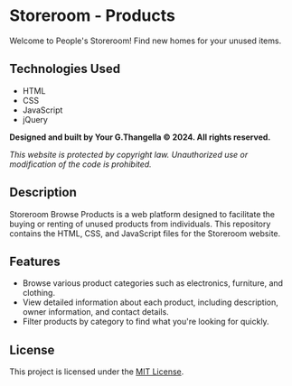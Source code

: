 # Storeroom - Products

Welcome to People's Storeroom! Find new homes for your unused items.

## Technologies Used

- HTML
- CSS
- JavaScript
- jQuery

**Designed and built by Your G.Thangella © 2024. All rights reserved.**

*This website is protected by copyright law. Unauthorized use or modification of the code is prohibited.*

## Description

Storeroom Browse Products is a web platform designed to facilitate the buying or renting of unused products from individuals. This repository contains the HTML, CSS, and JavaScript files for the Storeroom website.

## Features

- Browse various product categories such as electronics, furniture, and clothing.
- View detailed information about each product, including description, owner information, and contact details.
- Filter products by category to find what you're looking for quickly.


## License
This project is licensed under the [MIT License](https://opensource.org/licenses/MIT).
